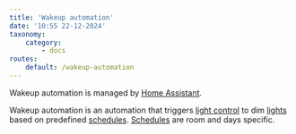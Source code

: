 ```yaml
---
title: 'Wakeup automation'
date: '10:55 22-12-2024'
taxonomy:
    category:
        - docs
routes:
    default: /wakeup-automation
---
```


Wakeup automation is managed by [Home Assistant](/home-assistant).

Wakeup automation is an automation that triggers [light control](/light-control) to dim [lights](/lights) based on predefined [schedules](/schedules). [Schedules](/schedules) are room and days specific.